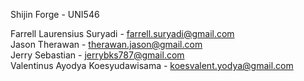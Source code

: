 Shijin Forge - UNI546

Farrell Laurensius Suryadi - farrell.suryadi@gmail.com  
Jason Therawan - therawan.jason@gmail.com  
Jerry Sebastian - jerrybks787@gmail.com  
Valentinus Ayodya Koesyudawisama - koesvalent.yodya@gmail.com





